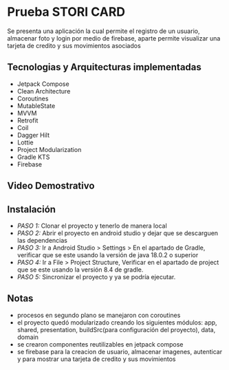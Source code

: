 # Prueba STORI CARD

Se presenta una aplicación la cual permite el registro de un usuario, almacenar foto y login por medio de firebase,
aparte permite visualizar una tarjeta de credito y sus movimientos asociados

## Tecnologias y Arquitecturas implementadas

- Jetpack Compose
- Clean Architecture
- Coroutines
- MutableState
- MVVM
- Retrofit
- Coil
- Dagger Hilt
- Lottie
- Project Modularization
- Gradle KTS
- Firebase

## Video Demostrativo


## Instalación

- *PASO 1:* Clonar el proyecto y tenerlo de manera local
- *PASO 2:* Abrir el proyecto en android studio y dejar que se descarguen las dependencias
- *PASO 3:* Ir a Android Studio > Settings > En el apartado de Gradle, verificar que se este usando la versión de java 18.0.2 o superior
- *PASO 4:* Ir a File > Project Structure, Verificar en el apartado de project que se este usando la versión 8.4 de gradle.
- *PASO 5:* Sincronizar el proyecto y ya se podría ejecutar.

## Notas

- procesos en segundo plano se manejaron con coroutines
- el proyecto quedó modularizado creando los siguientes módulos: app, shared, presentation, buildSrc(para configuración del proyecto), data, domain
- se crearon componentes reutilizables en jetpack compose
- se firebase para la creacion de usuario, almacenar imagenes, autenticar y para mostrar una tarjeta de credito y sus movimientos
